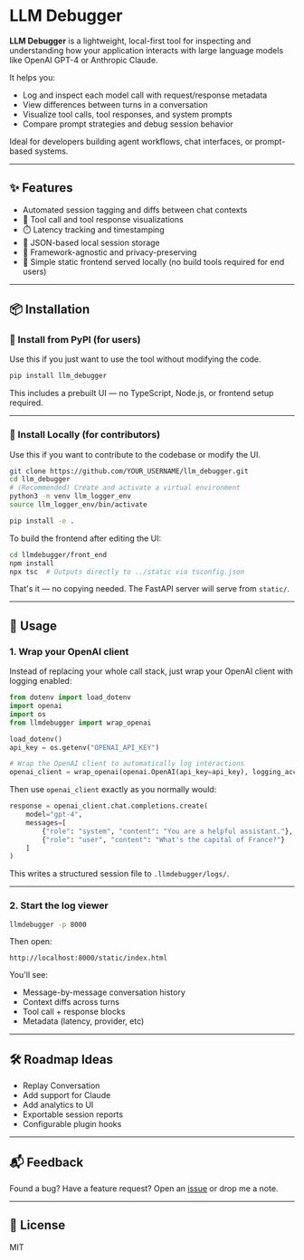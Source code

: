 # LLM Debugger

**LLM Debugger** is a lightweight, local-first tool for inspecting and understanding how your application interacts with large language models like OpenAI GPT-4 or Anthropic Claude.

It helps you:
- Log and inspect each model call with request/response metadata
- View differences between turns in a conversation
- Visualize tool calls, tool responses, and system prompts
- Compare prompt strategies and debug session behavior

Ideal for developers building agent workflows, chat interfaces, or prompt-based systems.

---

## ✨ Features

- Automated session tagging and diffs between chat contexts
- 🔧 Tool call and tool response visualizations
- ⏱️ Latency tracking and timestamping
- 💾 JSON-based local session storage
- 🧩 Framework-agnostic and privacy-preserving
- 📁 Simple static frontend served locally (no build tools required for end users)

---

## 📦 Installation

### 🔹 Install from PyPI (for users)

Use this if you just want to use the tool without modifying the code.

```bash
pip install llm_debugger
```

This includes a prebuilt UI — no TypeScript, Node.js, or frontend setup required.

---

### 🔸 Install Locally (for contributors)

Use this if you want to contribute to the codebase or modify the UI.

```bash
git clone https://github.com/YOUR_USERNAME/llm_debugger.git
cd llm_debugger
# (Recommended) Create and activate a virtual environment
python3 -m venv llm_logger_env
source llm_logger_env/bin/activate

pip install -e .
```

To build the frontend after editing the UI:

```bash
cd llmdebugger/front_end
npm install
npx tsc  # Outputs directly to ../static via tsconfig.json
```

That's it — no copying needed. The FastAPI server will serve from `static/`.

---


## 🚀 Usage

### 1. Wrap your OpenAI client

Instead of replacing your whole call stack, just wrap your OpenAI client with logging enabled:

```python
from dotenv import load_dotenv
import openai
import os
from llmdebugger import wrap_openai

load_dotenv()
api_key = os.getenv("OPENAI_API_KEY")

# Wrap the OpenAI client to automatically log interactions
openai_client = wrap_openai(openai.OpenAI(api_key=api_key), logging_account_id="my_project")
```

Then use `openai_client` exactly as you normally would:

```python
response = openai_client.chat.completions.create(
    model="gpt-4",
    messages=[
        {"role": "system", "content": "You are a helpful assistant."},
        {"role": "user", "content": "What's the capital of France?"}
    ]
)
```

This writes a structured session file to `.llmdebugger/logs/`.

---

### 2. Start the log viewer

```bash
llmdebugger -p 8000
```

Then open:

```
http://localhost:8000/static/index.html
```

You'll see:
- Message-by-message conversation history
- Context diffs across turns
- Tool call + response blocks
- Metadata (latency, provider, etc)

---

## 🛠️ Roadmap Ideas

- Replay Conversation
- Add support for Claude
- Add analytics to UI
- Exportable session reports
- Configurable plugin hooks

---

## 📬 Feedback

Found a bug? Have a feature request? Open an [issue](https://github.com/YOUR_USERNAME/llm_debugger/issues) or drop me a note.

---

## 📜 License

MIT
